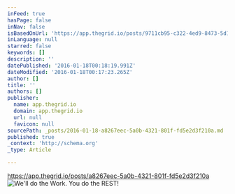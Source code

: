 ```yaml
---
inFeed: true
hasPage: false
inNav: false
isBasedOnUrl: 'https://app.thegrid.io/posts/9711cb95-c322-4ed9-8473-5d1e024cf72c/edit'
inLanguage: null
starred: false
keywords: []
description: ''
datePublished: '2016-01-18T00:18:19.991Z'
dateModified: '2016-01-18T00:17:23.265Z'
author: []
title: ''
authors: []
publisher:
  name: app.thegrid.io
  domain: app.thegrid.io
  url: null
  favicon: null
sourcePath: _posts/2016-01-18-a8267eec-5a0b-4321-801f-fd5e2d3f210a.md
published: true
_context: 'http://schema.org'
_type: Article

---
```

https://app.thegrid.io/posts/a8267eec-5a0b-4321-801f-fd5e2d3f210a
![We'll do the Work.  You do the REST!](https://s3-us-west-2.amazonaws.com/the-grid-img/p/c51fb930826252cf99de3a7a351cfcd6c37fadbd.png)